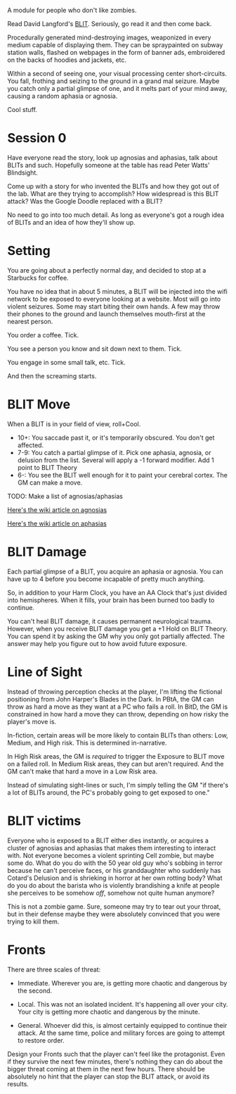A module for people who don't like zombies.

Read David Langford's [BLIT](http://www.infinityplus.co.uk/stories/blit.htm).
Seriously, go read it and then come back.

Procedurally generated mind-destroying images, weaponized in every medium
capable of displaying them. They can be spraypainted on subway station walls,
flashed on webpages in the form of banner ads, embroidered on the backs of
hoodies and jackets, etc.

Within a second of seeing one, your visual processing center short-circuits. You
fall, frothing and seizing to the ground in a grand mal seizure. Maybe you catch
only a partial glimpse of one, and it melts part of your mind away, causing a
random aphasia or agnosia. 

Cool stuff.

# Session 0

Have everyone read the story, look up agnosias and aphasias, talk
about BLITs and such. Hopefully someone at the table has read Peter Watts'
Blindsight. 

Come up with a story for who invented the BLITs and how they got
out of the lab. What are they trying to accomplish? How widespread is this BLIT
attack? Was the Google Doodle replaced with a BLIT? 

No need to go into too much detail. As long as everyone's got a rough idea of
BLITs and an idea of how they'll show up.

# Setting

You are going about a perfectly normal day, and decided to stop at a Starbucks
for coffee. 

You have no idea that in about 5 minutes, a BLIT will be injected into the wifi
network to be exposed to everyone looking at a website. Most will go into
violent seizures. Some may start biting their own hands. A few may throw their
phones to the ground and launch themselves mouth-first at the nearest person.

You order a coffee. Tick.

You see a person you know and sit down next to them. Tick.

You engage in some small talk, etc. Tick.

And then the screaming starts.

# BLIT Move

When a BLIT is in your field of view, roll+Cool.

- 10+: You saccade past it, or it's temporarily obscured. You don't get
  affected.
- 7-9: You catch a partial glimpse of it. Pick one aphasia, agnosia, or delusion
  from the list. Several will apply a -1 forward modifier. Add 1 point to BLIT
  Theory
- 6-: You see the BLIT well enough for it to paint your cerebral cortex. The GM
  can make a move.

TODO: Make a list of agnosias/aphasias

[Here's the wiki article on agnosias](https://en.wikipedia.org/wiki/Agnosia)

[Here's the wiki article on aphasias](https://en.wikipedia.org/wiki/Aphasia)

# BLIT Damage

Each partial glimpse of a BLIT, you acquire an aphasia or agnosia. You can have
up to 4 before you become incapable of pretty much anything. 

So, in addition to your Harm Clock, you have an AA Clock that's just divided
into hemispheres. When it fills, your brain has been burned too badly to
continue.

You can't heal BLIT damage, it causes permanent neurological trauma. However,
when you receive BLIT damage you get a +1 Hold on BLIT Theory. You can spend it
by asking the GM why you only got partially affected. The answer may help you
figure out to how avoid future exposure.

# Line of Sight

Instead of throwing perception checks at the player, I'm lifting the fictional
positioning from John Harper's Blades in the Dark. In PBtA, the GM can throw as
hard a move as they want at a PC who fails a roll. In BitD, the GM is
constrained in how hard a move they can throw, depending on how risky the
player's move is.

In-fiction, certain areas will be more likely to contain BLITs than others: Low,
Medium, and High risk. This is determined in-narrative.

In High Risk areas, the GM is *required* to trigger the Exposure to BLIT move on
a failed roll. In Medium Risk areas, they can but aren't required. And the GM
can't make that hard a move in a Low Risk area. 

Instead of simulating sight-lines or such, I'm simply telling the GM "if there's
a lot of BLITs around, the PC's probably going to get exposed to one."

# BLIT victims

Everyone who is exposed to a BLIT either dies instantly, or acquires a cluster
of agnosias and aphasias that makes them interesting to interact with. Not
everyone becomes a violent sprinting Cell zombie, but maybe some do. What do you
do with the 50 year old guy who's sobbing in terror because he can't perceive
faces, or his granddaughter who suddenly has Cotard's Delusion and is shrieking
in horror at her own rotting body? What do you do about the barista who is
violently brandishing a knife at people she perceives to be somehow *off*,
somehow not quite human anymore?

This is not a zombie game. Sure, someone may try to tear out your throat, but in
their defense maybe they were absolutely convinced that you were trying to kill
them. 

# Fronts

There are three scales of threat:

- Immediate. Wherever you are, is getting more chaotic and dangerous by the
  second.

- Local. This was not an isolated incident. It's happening all over your city.
  Your city is getting more chaotic and dangerous by the minute.

- General. Whoever did this, is almost certainly equipped to continue their
  attack. At the same time, police and military forces are going to attempt to
  restore order.

Design your Fronts such that the player can't feel like the protagonist. Even if
they survive the next few minutes, there's nothing they can do about the bigger
threat coming at them in the next few hours. There should be absolutely no hint
that the player can stop the BLIT attack, or avoid its results.

